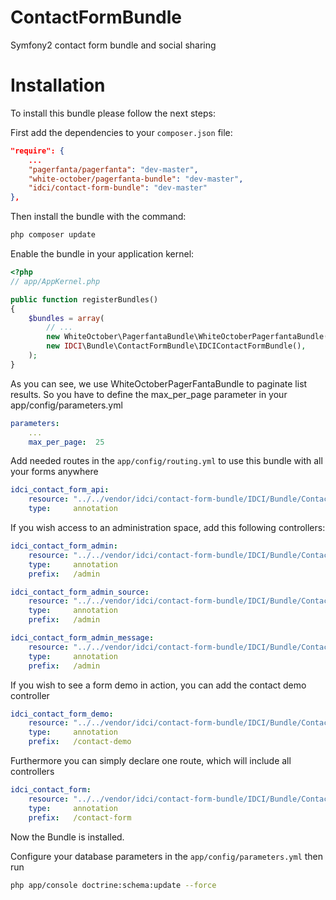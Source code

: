 ContactFormBundle
=================

Symfony2 contact form bundle and social sharing


Installation
===========

To install this bundle please follow the next steps:

First add the dependencies to your `composer.json` file:

```json
"require": {
    ...
    "pagerfanta/pagerfanta": "dev-master",
    "white-october/pagerfanta-bundle": "dev-master",
    "idci/contact-form-bundle": "dev-master"
},
```

Then install the bundle with the command:

```sh
php composer update
```

Enable the bundle in your application kernel:

```php
<?php
// app/AppKernel.php

public function registerBundles()
{
    $bundles = array(
        // ...
        new WhiteOctober\PagerfantaBundle\WhiteOctoberPagerfantaBundle(),
        new IDCI\Bundle\ContactFormBundle\IDCIContactFormBundle(),
    );
}
```

As you can see, we use WhiteOctoberPagerFantaBundle to paginate list results.
So you have to define the max_per_page parameter in your app/config/parameters.yml

```yml
parameters:
    ...
    max_per_page:  25
```

Add needed routes in the `app/config/routing.yml` to use this bundle with all your forms anywhere

```yml
idci_contact_form_api:
    resource: "../../vendor/idci/contact-form-bundle/IDCI/Bundle/ContactFormBundle/Controller/ApiController.php"
    type:     annotation
```

If you wish access to an administration space, add this following controllers:

```yml
idci_contact_form_admin:
    resource: "../../vendor/idci/contact-form-bundle/IDCI/Bundle/ContactFormBundle/Controller/AdminController.php"
    type:     annotation
    prefix:   /admin

idci_contact_form_admin_source:
    resource: "../../vendor/idci/contact-form-bundle/IDCI/Bundle/ContactFormBundle/Controller/AdminSourceController.php"
    type:     annotation
    prefix:   /admin

idci_contact_form_admin_message:
    resource: "../../vendor/idci/contact-form-bundle/IDCI/Bundle/ContactFormBundle/Controller/AdminMessageController.php"
    type:     annotation
    prefix:   /admin
```

If you wish to see a form demo in action, you can add the contact demo controller

```yml
idci_contact_form_demo:
    resource: "../../vendor/idci/contact-form-bundle/IDCI/Bundle/ContactFormBundle/Controller/DemoController.php"
    type:     annotation
    prefix:   /contact-demo
```

Furthermore you can simply declare one route, which will include all controllers

```yml
idci_contact_form:
    resource: "../../vendor/idci/contact-form-bundle/IDCI/Bundle/ContactFormBundle/Controller"
    type:     annotation
    prefix:   /contact-form
```

Now the Bundle is installed.

Configure your database parameters in the `app/config/parameters.yml` then run

```sh
php app/console doctrine:schema:update --force
```

